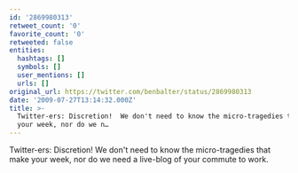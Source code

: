 ```yaml
---
id: '2869980313'
retweet_count: '0'
favorite_count: '0'
retweeted: false
entities:
  hashtags: []
  symbols: []
  user_mentions: []
  urls: []
original_url: https://twitter.com/benbalter/status/2869980313
date: '2009-07-27T13:14:32.000Z'
title: >-
  Twitter-ers: Discretion!  We don't need to know the micro-tragedies that make
  your week, nor do we n…
---
```


Twitter-ers: Discretion!  We don't need to know the micro-tragedies that make your week, nor do we need a live-blog of your commute to work.